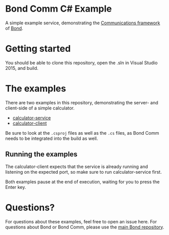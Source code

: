# Bond Comm C# Example #

A simple example service, demonstrating the
[Communications framework](https://microsoft.github.io/bond/manual/bond_comm.html)
of [Bond](https://github.com/Microsoft/bond).

# Getting started #

You should be able to clone this repository, open the .sln in Visual Studio
2015, and build.

# The examples #

There are two examples in this repository, demonstrating the server- and
client-side of a simple calculator.

* [calculator-service](https://github.com/Microsoft/bond-comm-cs-example/tree/master/calculator-service)
* [calculator-client](https://github.com/Microsoft/bond-comm-cs-example/tree/master/calculator-client)

Be sure to look at the `.csproj` files as well as the `.cs` files, as Bond
Comm needs to be integrated into the build as well.

## Running the examples ##

The calculator-client expects that the service is already running and
listening on the expected port, so make sure to run calculator-service
first.

Both examples pause at the end of execution, waiting for you to press the
Enter key.

# Questions? #

For questions about these examples, feel free to open an issue here. For
questions about Bond or Bond Comm, please use the
[main Bond repository](https://github.com/Microsoft/bond).
